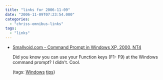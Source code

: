 ```yaml
---
title: "links for 2006-11-09"
date: "2006-11-09T07:23:54.000"
categories: 
  - "chriss-omnibus-links"
tags: 
  - "links"
---
```


- [Smallvoid.com - Command Prompt in Windows XP, 2000, NT4](http://smallvoid.com/tweak/winnt/prompt.html#FUNCTIONKEYS_CMD)
    
    Did you know you can use your Function keys (F1- F9) at the Windows command prompt? I didn't. Cool.
    
    (tags: [Windows](http://del.icio.us/hubbsc/Windows) [tips](http://del.icio.us/hubbsc/tips))
